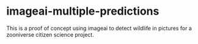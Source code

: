# imageai-multiple-predictions

This is a proof of concept using imageai to detect wildlife in pictures for a zooniverse citizen science project. 
